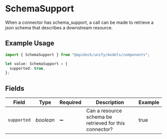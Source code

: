 # SchemaSupport

When a connector has schema_support, a call can be made to retrieve a json schema that describes a downstream resource.

## Example Usage

```typescript
import { SchemaSupport } from "@apideck/unify/models/components";

let value: SchemaSupport = {
  supported: true,
};
```

## Fields

| Field                                                  | Type                                                   | Required                                               | Description                                            | Example                                                |
| ------------------------------------------------------ | ------------------------------------------------------ | ------------------------------------------------------ | ------------------------------------------------------ | ------------------------------------------------------ |
| `supported`                                            | *boolean*                                              | :heavy_minus_sign:                                     | Can a resource schema be retrieved for this connector? | true                                                   |